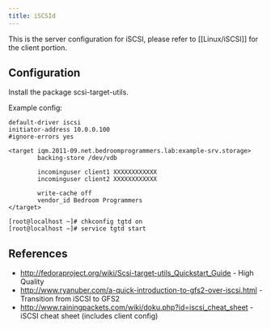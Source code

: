 ```yaml
---
title: iSCSId
---
```


This is the server configuration for iSCSI, please refer to [[Linux/iSCSI]] for
the client portion.

## Configuration

Install the package scsi-target-utils.

Example config:

```
default-driver iscsi
initiator-address 10.0.0.100
#ignore-errors yes

<target iqm.2011-09.net.bedroomprogrammers.lab:example-srv.storage>
        backing-store /dev/vdb

        incominguser client1 XXXXXXXXXXXX
        incominguser client2 XXXXXXXXXXXX

        write-cache off
        vendor_id Bedroom Programmers
</target>
```

```
[root@localhost ~]# chkconfig tgtd on
[root@localhost ~]# service tgtd start
```

## References

* http://fedoraproject.org/wiki/Scsi-target-utils_Quickstart_Guide - High Quality
* http://www.ryanuber.com/a-quick-introduction-to-gfs2-over-iscsi.html - Transition from iSCSI to GFS2
* http://www.rainingpackets.com/wiki/doku.php?id=iscsi_cheat_sheet - iSCSI cheat sheet (includes client config)

